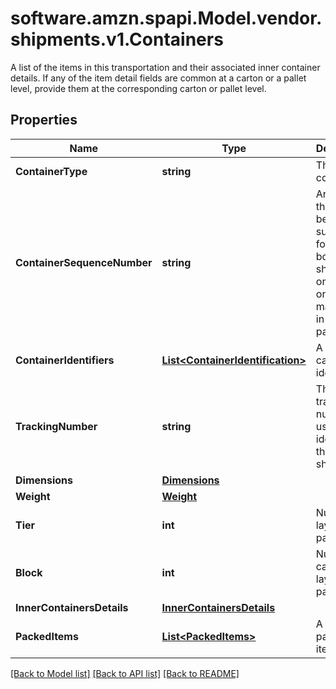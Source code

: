 # software.amzn.spapi.Model.vendor.shipments.v1.Containers
A list of the items in this transportation and their associated inner container details. If any of the item detail fields are common at a carton or a pallet level, provide them at the corresponding carton or pallet level.

## Properties

Name | Type | Description | Notes
------------ | ------------- | ------------- | -------------
**ContainerType** | **string** | The type of container. | 
**ContainerSequenceNumber** | **string** | An integer that must be submitted for multi-box shipments only, where one item may come in separate packages. | [optional] 
**ContainerIdentifiers** | [**List&lt;ContainerIdentification&gt;**](ContainerIdentification.md) | A list of carton identifiers. | 
**TrackingNumber** | **string** | The tracking number used for identifying the shipment. | [optional] 
**Dimensions** | [**Dimensions**](Dimensions.md) |  | [optional] 
**Weight** | [**Weight**](Weight.md) |  | [optional] 
**Tier** | **int** | Number of layers per pallet. | [optional] 
**Block** | **int** | Number of cartons per layer on the pallet. | [optional] 
**InnerContainersDetails** | [**InnerContainersDetails**](InnerContainersDetails.md) |  | [optional] 
**PackedItems** | [**List&lt;PackedItems&gt;**](PackedItems.md) | A list of packed items. | [optional] 

[[Back to Model list]](../README.md#documentation-for-models) [[Back to API list]](../README.md#documentation-for-api-endpoints) [[Back to README]](../README.md)

